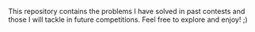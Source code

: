 This repository contains the problems I have solved in past contests and those I will tackle in future competitions. Feel free to explore and enjoy! ;)
